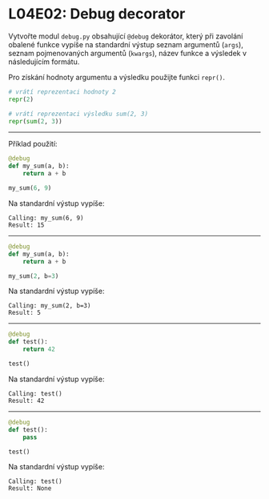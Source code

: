 # L04E02: Debug decorator
Vytvořte modul `debug.py` obsahující `@debug` dekorátor, který při zavolání obalené funkce vypíše na standardní výstup seznam argumentů (`args`), seznam pojmenovaných argumentů (`kwargs`), název funkce a výsledek v následujícím formátu. 

Pro získání hodnoty argumentu a výsledku použijte funkci `repr()`.

```python
# vrátí reprezentaci hodnoty 2
repr(2)

# vrátí reprezentaci výsledku sum(2, 3)
repr(sum(2, 3))
```

---

Příklad použití:

```python
@debug
def my_sum(a, b):
    return a + b

my_sum(6, 9)
```

Na standardní výstup vypíše:
```
Calling: my_sum(6, 9)
Result: 15
```

---


```python
@debug
def my_sum(a, b):
    return a + b

my_sum(2, b=3)
```

Na standardní výstup vypíše:
```
Calling: my_sum(2, b=3)
Result: 5
```

---

```python
@debug
def test():
    return 42

test()
```

Na standardní výstup vypíše:
```
Calling: test()
Result: 42
```

---

```python
@debug
def test():
    pass

test()
```

Na standardní výstup vypíše:
```
Calling: test()
Result: None
```